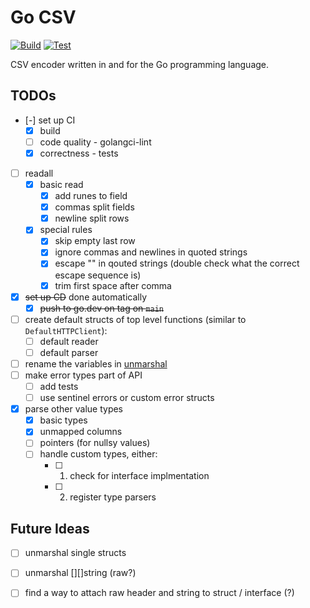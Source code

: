 # Go CSV

[![Build](https://github.com/JoelLau/go-csv/actions/workflows/build.yml/badge.svg)](https://github.com/JoelLau/go-csv/actions/workflows/build.yml)
[![Test](https://github.com/JoelLau/go-csv/actions/workflows/test.yml/badge.svg)](https://github.com/JoelLau/go-csv/actions/workflows/test.yml)

CSV encoder written in and for the Go programming language.

## TODOs

- [-] set up CI
    - [x] build
    - [ ] code quality - golangci-lint
    - [x] correctness - tests
- [ ] readall
    - [x] basic read
        - [x] add runes to field
        - [x] commas split fields
        - [x] newline split rows
    - [x] special rules
        - [x] skip empty last row
        - [x] ignore commas and newlines in quoted strings
        - [x] escape "" in qouted strings (double check what the correct escape sequence is)
        - [x] trim first space after comma
- [x] ~~set up CD~~ done automatically
    - [x] ~~push to go.dev on tag on `main`~~
- [ ] create default structs of top level functions (similar to `DefaultHTTPClient`):
    - [ ] default reader
    - [ ] default parser
- [ ] rename the variables in [unmarshal](unmarshal.go)
- [ ] make error types part of API
    - [ ] add tests
    - [ ] use sentinel errors or custom error structs
- [x] parse other value types
    - [x] basic types
    - [x] unmapped columns
    - [ ] pointers (for nullsy values)
    - [ ] handle custom types, either:
        - [ ] 1. check for interface implmentation
        - [ ] 2. register type parsers

## Future Ideas

- [ ] unmarshal single structs
- [ ] unmarshal [][]string (raw?)
- [ ] find a way to attach raw header and string to struct / interface (?)

